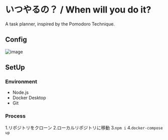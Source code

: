 # いつやるの？ / When will you do it?
A task planner, inspired by the Pomodoro Technique.

## Config
![image](https://github.com/Hajime12349/docker-next.js_test-environment/assets/51946324/c2c38c60-c400-42de-8498-772efb842dec)

## SetUp
### Environment
- Node.js
- Docker Desktop
- Git
  
### Process
1.リポジトリをクローン
2.ローカルリポジトリに移動
3.`npm i`
4.`docker-compose up`



